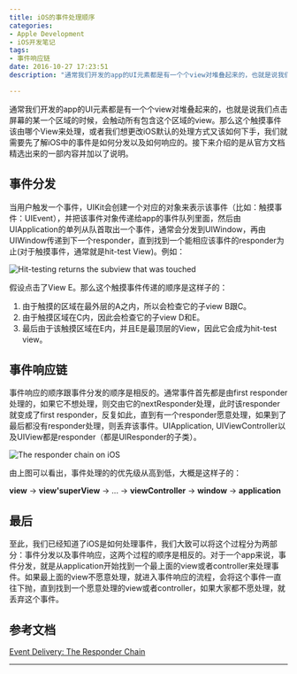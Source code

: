 ```yaml
---
title: iOS的事件处理顺序
categories: 
- Apple Development
- iOS开发笔记
tags: 
- 事件响应链
date: 2016-10-27 17:23:51
description: "通常我们开发的app的UI元素都是有一个个view对堆叠起来的，也就是说我们点击屏幕的某一个区域的时候，会触动所有包含这个区域的view。那么这个触摸事件该由哪个View来处理，或者我们想更改iOS默认的处理方式又该如何下手，我们就需要先了解iOS中的事件是如何分发以及如何响应的。接下来介绍的是从官方文档精选出来的一部内容并加以了说明。"

---
```



通常我们开发的app的UI元素都是有一个个view对堆叠起来的，也就是说我们点击屏幕的某一个区域的时候，会触动所有包含这个区域的view。那么这个触摸事件该由哪个View来处理，或者我们想更改iOS默认的处理方式又该如何下手，我们就需要先了解iOS中的事件是如何分发以及如何响应的。接下来介绍的是从官方文档精选出来的一部内容并加以了说明。

## 事件分发
当用户触发一个事件，UIKit会创建一个对应的对象来表示该事件（比如：触摸事件：UIEvent），并把该事件对象传递给app的事件队列里面，然后由UIApplication的单列从队首取出一个事件，通常会分发到UIWindow，再由UIWindow传递到下一个responder，直到找到一个能相应该事件的responder为止(对于触摸事件，通常就是hit-test View)。例如：

![Hit-testing returns the subview that was touched][1]

假设点击了View E。那么这个触摸事件传递的顺序是这样子的：

1. 由于触摸的区域在最外层的A之内，所以会检查它的子view B跟C。
2. 由于触摸区域在C内，因此会检查它的子view D和E。
3. 最后由于该触摸区域在E内，并且E是最顶层的View，因此它会成为hit-test view。

## 事件响应链
事件响应的顺序跟事件分发的顺序是相反的。通常事件首先都是由first responder处理的，如果它不想处理，则交由它的nextResponder处理，此时该responder就变成了first responder，反复如此，直到有一个responder愿意处理，如果到了最后都没有responder处理，则丢弃该事件。UIApplication, UIViewController以及UIView都是responder（都是UIResponder的子类）。

![The responder chain on iOS][2]

由上图可以看出，事件处理的的优先级从高到低，大概是这样子的：

**view** -> **view'superView** -> ... -> **viewController** -> **window** -> **application**

## 最后
至此，我们已经知道了iOS是如何处理事件，我们大致可以将这个过程分为两部分：事件分发以及事件响应，这两个过程的顺序是相反的。对于一个app来说，事件分发，就是从application开始找到一个最上面的view或者controller来处理事件。如果最上面的view不愿意处理，就进入事件响应的流程，会将这个事件一直往下抛，直到找到一个愿意处理的view或者controller，如果大家都不愿处理，就丢弃这个事件。

## 参考文档
[Event Delivery: The Responder Chain][3]

---

[1]: https://developer.apple.com/library/content/documentation/EventHandling/Conceptual/EventHandlingiPhoneOS/Art/hit_testing_2x.png

[2]: https://developer.apple.com/library/content/documentation/EventHandling/Conceptual/EventHandlingiPhoneOS/Art/iOS_responder_chain_2x.png

[3]: https://developer.apple.com/library/content/documentation/EventHandling/Conceptual/EventHandlingiPhoneOS/event_delivery_responder_chain/event_delivery_responder_chain.html
